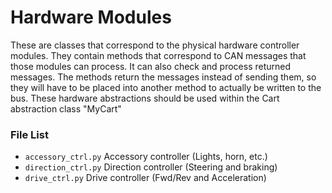 # Hardware Modules

These are classes that correspond to the physical hardware controller modules. They contain methods that correspond to CAN messages that those modules can process. It can also check and process returned messages. The methods return the messages instead of sending them, so they will have to be placed into another method to actually be written to the bus. These hardware abstractions should be used within the Cart abstraction class "MyCart"

### File List

- ```accessory_ctrl.py``` Accessory controller (Lights, horn, etc.)
- ```direction_ctrl.py``` Direction controller (Steering and braking)
- ```drive_ctrl.py``` Drive controller (Fwd/Rev and Acceleration) 